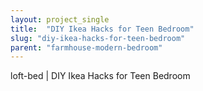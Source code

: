 ```yaml
---
layout: project_single
title:  "DIY Ikea Hacks for Teen Bedroom"
slug: "diy-ikea-hacks-for-teen-bedroom"
parent: "farmhouse-modern-bedroom"
---
```

loft-bed | DIY Ikea Hacks for Teen Bedroom